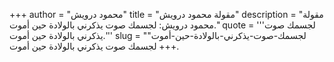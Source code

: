 +++
author = "محمود درويش"
title = "مقولة محمود درويش"
description = "مقولة محمود درويش: لجسمك صوت يذكرني بالولادة حين أموت."
quote = '''لجسمك صوت يذكرني بالولادة حين أموت.'''
slug = "لجسمك-صوت-يذكرني-بالولادة-حين-أموت"
+++
لجسمك صوت يذكرني بالولادة حين أموت.
